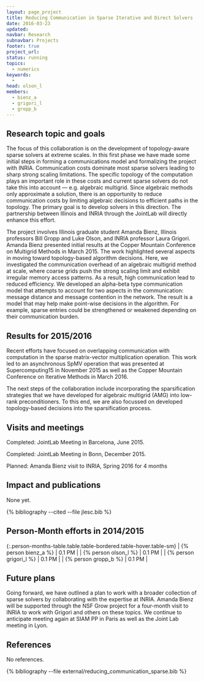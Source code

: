 ```yaml
---
layout: page_project
title: Reducing Communication in Sparse Iterative and Direct Solvers
date: 2016-03-23
updated:
navbar: Research
subnavbar: Projects
footer: true
project_url:
status: running
topics:
  - numerics
keywords:
  -
head: olson_l
members:
  - bienz_a
  - grigori_l
  - gropp_b
---
```


## Research topic and goals

The focus of this collaboration is on the development of topology-aware sparse solvers at extreme
scales. In this first phase we have made some initial steps in forming a communications
model and formalizing the project with INRIA.
Communication costs dominate most sparse solvers leading to sharp strong scaling limitations.
The specific topology of the computation plays an important role in these costs and current sparse
solvers do not take this into account — e.g. algebraic multigrid. Since algebraic methods only approximate
a solution, there is an opportunity to reduce communication costs by limiting algebraic
decisions to efficient paths in the topology.
The primary goal is to develop solvers in this direction. The partnership between Illinois and
INRIA through the JointLab will directly enhance this effort.

The project involves Illinois graduate student Amanda Bienz, Illinois professors Bill Gropp
and Luke Olson, and INRIA professor Laura Grigori. Amanda Bienz presented initial results at
the Copper Mountain Conference on Multigrid Methods in March 2015. The work highlighted
several aspects in moving toward topology-based algorithm decisions. Here, we investigated the
communication overhead of an algebraic multigrid method at scale, where coarse grids push the
strong scaling limit and exhibit irregular memory access patterns. As a result, high communication
lead to reduced efficiency. We developed an alpha-beta type communication model that attempts
to account for two aspects in the communication: message distance and message contention in the
network. The result is a model that may help make point-wise decisions in the algorithm. For
example, sparse entries could be strengthened or weakened depending on their communication
burden.


## Results for 2015/2016

Recent efforts have focused on overlapping communication with computation in the
sparse matrix-vector multiplication operation.  This work led to an
asynchronous SpMV operation that was presented at Supercomputing15 in November
2015 as well as the Copper Mountain Conference on Iterative Methods in March
2016.

The next steps of the collaboration include incorporating the sparsification
strategies that we have developed for algebraic multigrid (AMG) into low-rank
preconditioners.  To this end, we are also focussed on developed topology-based
decisions into the sparsification process.

## Visits and meetings

Completed: JointLab Meeting in Barcelona, June 2015.

Completed: JointLab Meeting in Bonn, December 2015.

Planned: Amanda Bienz visit to INRIA, Spring 2016 for 4 months

## Impact and publications

None yet.

{% bibliography --cited --file jlesc.bib %}

## Person-Month efforts in 2014/2015

{:.person-months-table.table.table-bordered.table-hover.table-sm}
| {% person bienz_a %}    | 0.1 PM |
| {% person olson_l %}    | 0.1 PM |
| {% person grigori_l %}  | 0.1 PM |
| {% person gropp_b %}    | 0.1 PM |

## Future plans

Going forward, we have outlined a plan to work with a broader collection of
sparse solvers by collaborating with the expertise at INRIA. Amanda Bienz will
be supported through the NSF Grow project for a four-month visit to INRIA to
work with Grigori and others on these topics.   We continue to anticipate
meeting again at SIAM PP in Paris as well as the Joint Lab meeting in Lyon.

## References

No references.

{% bibliography --file external/reducing_communication_sparse.bib %}
